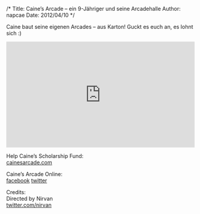 /*
Title: Caine&#8217;s Arcade &#8211; ein 9-Jähriger und seine Arcadehalle
Author: napcae
Date: 2012/04/10
*/

Caine baut seine eigenen Arcades – aus Karton! Guckt es euch an, es lohnt sich :)
<br>
<div class="elastic-video"><iframe src="http://player.vimeo.com/video/40000072" width="500" height="281" frameborder="0" webkitAllowFullScreen mozallowfullscreen allowFullScreen></iframe> 
</div>

Help Caine’s Scholarship Fund:  
[cainesarcade.com](http://www.cainesarcade.com)

Caine’s Arcade Online:  
[facebook](http://facebook.com/cainesarcade) 
[twitter](http://twitter.com/cainesarcade)

Credits:  
Directed by Nirvan  
[twitter.com/nirvan](http://www.twitter.com/nirvan)
